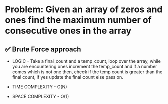 # Problem: Given an array of zeros and ones find the maximum number of consecutive ones in the array

## ✅ Brute Force approach

- LOGIC - Take a final_count and a temp_count, loop over the array, while you are encountering ones increment the temp_count and if a number comes which
is not one then, check if the temp count is greater than the final count, if yes update the final count else pass on.

- TIME COMPLEXITY - O(N)
- SPACE COMPLEXITY - O(1)
